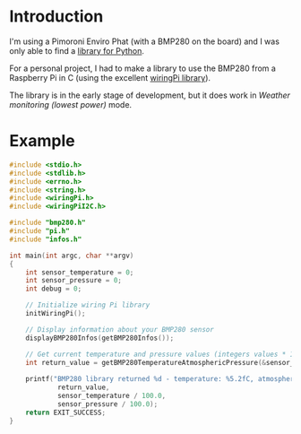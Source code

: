 # Introduction

I'm using a Pimoroni Enviro Phat (with a BMP280 on the board) and I was only able to find a [library for Python](https://github.com/pimoroni/enviro-phat).

For a personal project, I had to make a library to use the BMP280 from a Raspberry Pi in C (using the excellent [wiringPi library](http://wiringpi.com)).

The library is in the early stage of development, but it does work in _Weather monitoring (lowest power)_ mode.

# Example

``` c
#include <stdio.h>
#include <stdlib.h>
#include <errno.h>
#include <string.h>
#include <wiringPi.h>
#include <wiringPiI2C.h>

#include "bmp280.h"
#include "pi.h"
#include "infos.h"

int main(int argc, char **argv)
{
    int sensor_temperature = 0;
    int sensor_pressure = 0;
    int debug = 0;

    // Initialize wiring Pi library
    initWiringPi();

    // Display information about your BMP280 sensor
    displayBMP280Infos(getBMP280Infos());

    // Get current temperature and pressure values (integers values * 100)
    int return_value = getBMP280TemperatureAtmosphericPressure(&sensor_temperature, &sensor_pressure, debug);
    
    printf("BMP280 library returned %d - temperature: %5.2fC, atmospheric pressure: %5.2f hPa\n", 
            return_value, 
            sensor_temperature / 100.0, 
            sensor_pressure / 100.0);
    return EXIT_SUCCESS;
}
```
